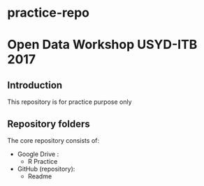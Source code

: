 # practice-repo

# Open Data Workshop USYD-ITB 2017

## Introduction
This repository is for practice purpose only



## Repository folders
The core repository consists of:
- Google Drive : 
  - R Practice
- GitHub (repository):
  - Readme
